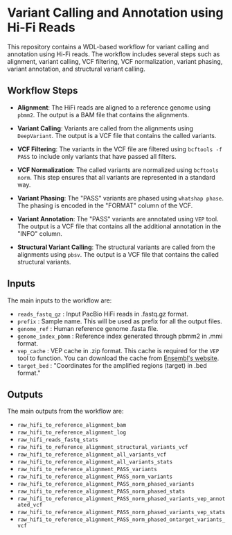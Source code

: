 # Variant Calling and Annotation using Hi-Fi Reads

This repository contains a WDL-based workflow for variant calling and annotation using Hi-Fi reads. The workflow includes several steps such as alignment, variant calling, VCF filtering, VCF normalization, variant phasing, variant annotation, and structural variant calling.

## Workflow Steps

- **Alignment**: The HiFi reads are aligned to a reference genome using `pbmm2`. The output is a BAM file that contains the alignments.

- **Variant Calling**: Variants are called from the alignments using `DeepVariant`. The output is a VCF file that contains the called variants.

- **VCF Filtering**: The variants in the VCF file are filtered using `bcftools -f PASS` to include only variants that have passed all filters.

- **VCF Normalization**: The called variants are normalized using `bcftools norm`. This step ensures that all variants are represented in a standard way.

- **Variant Phasing**: The "PASS" variants are phased using `whatshap phase`. The phasing is encoded in the "FORMAT" column of the VCF.

- **Variant Annotation**: The "PASS" variants are annotated using `VEP` tool. The output is a VCF file that contains all the additional annotation in the "INFO" column.

- **Structural Variant Calling**: The structural variants are called from the alignments using `pbsv`. The output is a VCF file that contains the called structural variants.

## Inputs

The main inputs to the workflow are:

- `reads_fastq_gz` : Input PacBio HiFi reads in .fastq.gz format.
- `prefix` : Sample name. This will be used as prefix for all the output files.
- `genome_ref` : Human reference genome .fasta file.
- `genome_index_pbmm` : Reference index generated through pbmm2 in .mmi format.
- `vep_cache` : VEP cache in .zip format. This cache is required for the `VEP` tool to function. You can download the cache from [Ensembl's website](https://www.ensembl.org/info/docs/tools/vep/script/vep_cache.html#cache).
- `target_bed` : "Coordinates for the amplified regions (target) in .bed format."

## Outputs

The main outputs from the workflow are:

- `raw_hifi_to_reference_alignment_bam`
- `raw_hifi_to_reference_alignment_log`
- `raw_hifi_reads_fastq_stats`
- `raw_hifi_to_reference_alignment_structural_variants_vcf`
- `raw_hifi_to_reference_alignment_all_variants_vcf`
- `raw_hifi_to_reference_alignment_all_variants_stats`
- `raw_hifi_to_reference_alignment_PASS_variants`
- `raw_hifi_to_reference_alignment_PASS_norm_variants`
- `raw_hifi_to_reference_alignment_PASS_norm_phased_variants`
- `raw_hifi_to_reference_alignment_PASS_norm_phased_stats`
- `raw_hifi_to_reference_alignment_PASS_norm_phased_variants_vep_annotated_vcf`
- `raw_hifi_to_reference_alignment_PASS_norm_phased_variants_vep_stats`
- `raw_hifi_to_reference_alignment_PASS_norm_phased_ontarget_variants_vcf`


